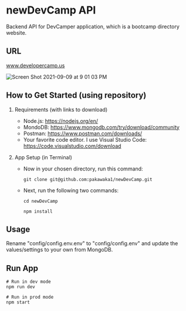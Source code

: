 # newDevCamp API

Backend API for DevCamper application, which is a bootcamp directory website.

## URL

www.developercamp.us

![Screen Shot 2021-09-09 at 9 01 03 PM](https://user-images.githubusercontent.com/29390297/132798123-637d46d6-a36b-478e-afc8-0c225b13c01b.png)

## How to Get Started (using repository)

1.  Requirements (with links to download)

    - Node.js: https://nodejs.org/en/
    - MondoDB: https://www.mongodb.com/try/download/community
    - Postman: https://www.postman.com/downloads/
    - Your favorite code editor. I use Visual Studio Code: https://code.visualstudio.com/download

2.  App Setup (in Terminal)

    - Now in your chosen directory, run this command:

      `git clone git@github.com:pakawaka1/newDevCamp.git`

    - Next, run the following two commands:

      `cd newDevCamp`

      `npm install`

## Usage

Rename "config/config.env.env" to "config/config.env" and update the values/settings to your own from MongoDB.

## Run App

```
# Run in dev mode
npm run dev

# Run in prod mode
npm start
```
